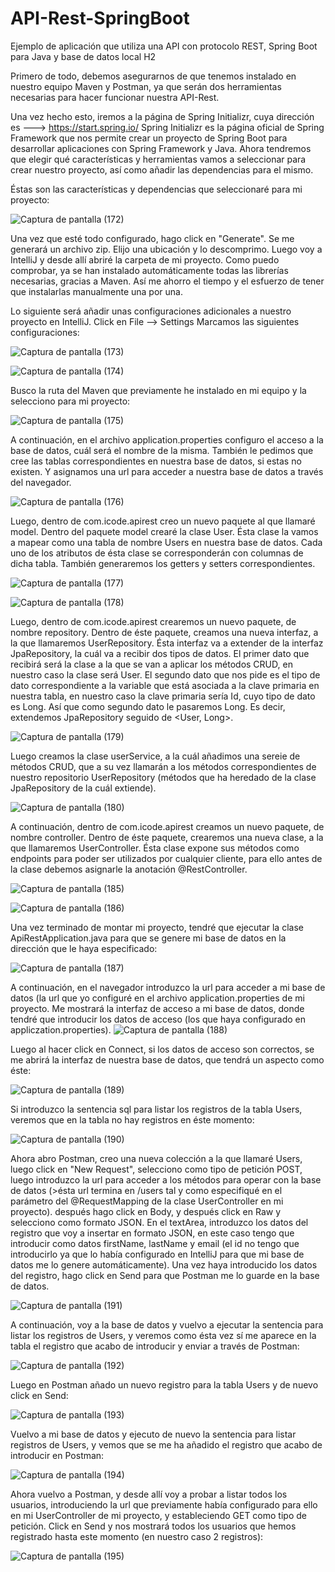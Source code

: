 # API-Rest-SpringBoot
Ejemplo de aplicación que utiliza una API con protocolo REST, Spring Boot para Java y base de datos local H2


Primero de todo, debemos asegurarnos de que tenemos instalado en nuestro equipo Maven y Postman, ya que serán dos herramientas necesarias para hacer funcionar nuestra API-Rest.

Una vez hecho esto, iremos a la página de Spring Initializr, cuya dirección es ---> https://start.spring.io/
Spring Initializr es la página oficial de Spring Framework que nos permite crear un proyecto de Spring Boot para desarrollar aplicaciones con Spring Framework y Java.
Ahora tendremos que elegir qué características y herramientas vamos a seleccionar para crear nuestro proyecto, así como añadir las dependencias para el mismo.

Éstas son las características y dependencias que seleccionaré para mi proyecto:

![Captura de pantalla (172)](https://github.com/arh91/API-Rest-H2/assets/32130215/9f7cfad4-2dc2-462d-a181-3c9d28858a3b)

Una vez que esté todo configurado, hago click en "Generate".
Se me generará un archivo zip. Elijo una ubicación y lo descomprimo.
Luego voy a IntelliJ y desde allí abriré la carpeta de mi proyecto. Como puedo comprobar, ya se han instalado automáticamente todas las librerías necesarias, gracias a Maven. 
Así me ahorro el tiempo y el esfuerzo de tener que instalarlas manualmente una por una.

Lo siguiente será añadir unas configuraciones adicionales a nuestro proyecto en IntelliJ.
Click en File --> Settings 
Marcamos las siguientes configuraciones:

![Captura de pantalla (173)](https://github.com/arh91/API-Rest-H2/assets/32130215/324ea21f-75c3-424a-8dd9-c520f2816c3d)

![Captura de pantalla (174)](https://github.com/arh91/API-Rest-H2/assets/32130215/069d15f7-5457-431f-8efb-e0ab7b79d429)



Busco la ruta del Maven  que previamente he instalado en mi equipo y la selecciono para mi proyecto:

![Captura de pantalla (175)](https://github.com/arh91/API-Rest-H2/assets/32130215/c7fb48ec-1324-4e78-ade8-c72ff570658a)



A continuación, en el archivo application.properties configuro el acceso a la base de datos, cuál será el nombre de la misma. También le pedimos que cree las tablas correspondientes en nuestra base de datos, si estas no existen. Y asignamos una url para acceder a nuestra base de datos a través del navegador.

![Captura de pantalla (176)](https://github.com/arh91/API-Rest-SpringBoot/assets/32130215/81bad9f2-b705-4630-8223-a5d50126c938)



Luego, dentro de com.icode.apirest creo un nuevo paquete al que llamaré model. Dentro del paquete model crearé la clase User.
Ésta clase la vamos a mapear como una tabla de nombre Users en nuestra base de datos. Cada uno de los atributos de ésta clase se corresponderán con columnas de dicha tabla.
También generaremos los getters y setters correspondientes.

![Captura de pantalla (177)](https://github.com/arh91/API-Rest-SpringBoot/assets/32130215/3b5a8827-c731-4214-8916-1467b054385d)

![Captura de pantalla (178)](https://github.com/arh91/API-Rest-SpringBoot/assets/32130215/9a3e350c-a942-4f5a-b002-cebc05641b59)


Luego, dentro de com.icode.apirest crearemos un nuevo paquete, de nombre repository.
Dentro de éste paquete, creamos una nueva interfaz, a la que llamaremos UserRepository. Ésta interfaz va a extender de la interfaz JpaRepository, la cuál va a recibir dos tipos de datos.
El primer dato que recibirá será la clase a la que se van a aplicar los métodos CRUD, en nuestro caso la clase será User. 
El segundo dato que nos pide es el tipo de dato correspondiente a la variable que está asociada a la clave primaria en nuestra tabla, en nuestro caso la clave primaria sería Id, cuyo tipo de dato es Long. Así que como segundo dato le pasaremos Long.
Es decir, extendemos JpaRepository seguido de <User, Long>.

![Captura de pantalla (179)](https://github.com/arh91/API-Rest-SpringBoot/assets/32130215/8373241c-061e-4f29-93a8-545b75fb4a3e)


Luego creamos la clase userService, a la cuál añadimos una sereie de métodos CRUD, que a su vez llamarán a los métodos correspondientes de nuestro repositorio UserRepository (métodos que ha heredado de la clase JpaRepository de la cuál extiende).

![Captura de pantalla (180)](https://github.com/arh91/API-Rest-SpringBoot/assets/32130215/70df601a-2c49-4559-a1ba-eaa6f548ecc4)

A continuación, dentro de com.icode.apirest creamos un nuevo paquete, de nombre controller.
Dentro de éste paquete, crearemos una nueva clase, a la que llamaremos UserController.
Ésta clase expone sus métodos como endpoints para poder ser utilizados por cualquier cliente, para ello antes de la clase debemos asignarle la anotación @RestController.

![Captura de pantalla (185)](https://github.com/arh91/API-Rest-SpringBoot/assets/32130215/c6aace36-31b6-4405-867f-2239abba546c)

![Captura de pantalla (186)](https://github.com/arh91/API-Rest-SpringBoot/assets/32130215/1492256c-7ca7-4e01-80f0-17bcd6ef9574)

Una vez terminado de montar mi proyecto, tendré que ejecutar la clase ApiRestApplication.java para que se genere mi base de datos en la dirección que le haya especificado:

![Captura de pantalla (187)](https://github.com/arh91/API-Rest-SpringBoot/assets/32130215/2c995fad-e137-4af7-96f4-7e8cd41cafff)

A continuación, en el navegador introduzco la url para acceder a mi base de datos (la url que yo configuré en el archivo application.properties de mi proyecto.
Me mostrará la interfaz de acceso a mi base de datos, donde tendré que introducir los datos de acceso (los que haya configurado en appliczation.properties).
![Captura de pantalla (188)](https://github.com/arh91/API-Rest-SpringBoot/assets/32130215/e3f8c39e-5b37-438a-844c-71fd6c06be98)

Luego al hacer click en Connect, si los datos de acceso son correctos, se me abrirá la interfaz de nuestra base de datos, que tendrá un aspecto como éste:

![Captura de pantalla (189)](https://github.com/arh91/API-Rest-SpringBoot/assets/32130215/edbc6194-a5aa-4f44-8c91-182de29ae84b)

Si introduzco la sentencia sql para listar los registros de la tabla Users, veremos que en la tabla no hay registros en éste momento:

![Captura de pantalla (190)](https://github.com/arh91/API-Rest-SpringBoot/assets/32130215/5d6e62d0-13d2-42c3-9a79-79de6cb42b6d)

Ahora abro Postman, creo una nueva colección a la que llamaré Users,  luego click en "New Request", selecciono como tipo de petición POST, luego introduzco la url para acceder a los métodos para operar con la base de datos (>ésta url termina en /users tal y como especifiqué en el parámetro del @RequestMapping de la clase UserController en mi proyecto). después hago click en Body, y después click en Raw y selecciono como formato JSON. En el textArea, introduzco los datos del registro que voy a insertar en formato JSON, en este caso tengo que introducir como datos firstName, lastName y email (el id no tengo que introducirlo ya que lo había configurado en IntelliJ para que mi base de datos me lo genere automáticamente). Una vez haya introducido los datos del registro, hago click en Send para que Postman me lo guarde en la base de datos.

![Captura de pantalla (191)](https://github.com/arh91/API-Rest-SpringBoot/assets/32130215/891eaa6e-fa4d-4da6-943e-d478ea128c34)

A continuación, voy a la base de datos y vuelvo a ejecutar la sentencia para listar los registros de Users, y veremos como ésta vez sí me aparece en la tabla el registro que acabo de introducir y enviar a través de Postman:

![Captura de pantalla (192)](https://github.com/arh91/API-Rest-SpringBoot/assets/32130215/a9c92513-ef97-4669-a5f5-cd439ac5516b)

Luego en Postman añado un nuevo registro para la tabla Users y de nuevo click en Send:

![Captura de pantalla (193)](https://github.com/arh91/API-Rest-SpringBoot/assets/32130215/d64dd66c-56d4-4808-9b59-1059ebddfeab)

Vuelvo a mi base de datos y ejecuto de nuevo la sentencia para listar registros de Users, y vemos que se me ha añadido el registro que acabo de introducir en Postman:

![Captura de pantalla (194)](https://github.com/arh91/API-Rest-SpringBoot/assets/32130215/4f77c048-818a-4fb4-94c3-6d6e7b43c60d)

Ahora vuelvo a Postman, y desde allí voy a probar a listar todos los usuarios, introduciendo la url que previamente había configurado para ello en mi UserController de mi proyecto, y estableciendo GET como tipo de petición. Click en Send y nos mostrará todos los usuarios que hemos registrado hasta este momento (en nuestro caso 2 registros):

![Captura de pantalla (195)](https://github.com/arh91/API-Rest-SpringBoot/assets/32130215/f7557e19-43c3-4feb-a248-91442b35a930)








